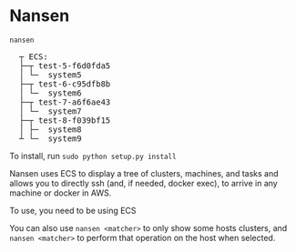 # Nansen

`nansen`

<pre>
  ┬ ECS:
  ├─┬ test-5-f6d0fda5
  │ └─  system5
  ├─┬ test-6-c95dfb8b
  │ └─  system6
  ├─┬ test-7-a6f6ae43
  │ └─  system7
  ├─┬ test-8-f039bf15
  │ ├─  system8
  ┴ └─  system9
</pre>

To install, run `sudo python setup.py install`

Nansen uses ECS to display a tree of clusters, machines, and tasks and allows you to directly ssh (and, if needed, docker exec), to arrive in any machine or docker in AWS.

To use, you need to be using ECS

You can also use `nansen <matcher>` to only show some hosts clusters, and `nansen <matcher>` to perform that operation on the host when selected.  



